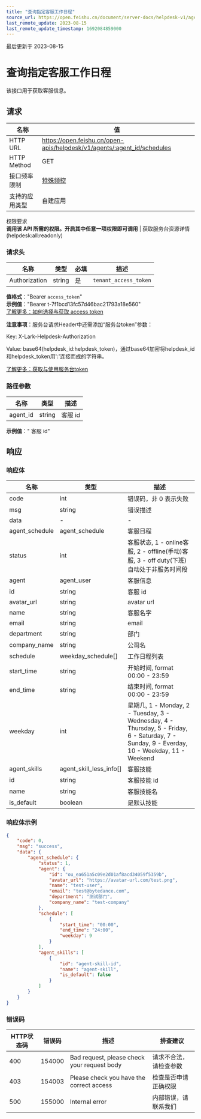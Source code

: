 ```yaml
---
title: "查询指定客服工作日程"
source_url: https://open.feishu.cn/document/server-docs/helpdesk-v1/agent-function/agent-schedules/get
last_remote_update: 2023-08-15
last_remote_update_timestamp: 1692084859000
---
```

最后更新于 2023-08-15

# 查询指定客服工作日程

该接口用于获取客服信息。

## 请求
名称 | 值
---|---
HTTP URL | https://open.feishu.cn/open-apis/helpdesk/v1/agents/:agent_id/schedules
HTTP Method | GET
接口频率限制 | [特殊频控](https://open.feishu.cn/document/ukTMukTMukTM/uUzN04SN3QjL1cDN)
支持的应用类型 | 自建应用
权限要求  
            **调用该 API 所需的权限。开启其中任意一项权限即可调用** | 获取服务台资源详情(helpdesk:all:readonly)

### 请求头

名称 | 类型 | 必填 | 描述
--- | --- | --- | ---
Authorization | string | 是 | `tenant_access_token`  
**值格式**："Bearer `access_token`"  
**示例值**："Bearer t-7f1bcd13fc57d46bac21793a18e560"  
[了解更多：如何选择与获取 access token](https://open.feishu.cn/document/uAjLw4CM/ugTN1YjL4UTN24CO1UjN/trouble-shooting/how-to-choose-which-type-of-token-to-use)

**注意事项**：服务台请求Header中还需添加“服务台token”参数：

Key: X-Lark-Helpdesk-Authorization

Value: base64(helpdesk_id:helpdesk_token)，通过base64加密将helpdesk_id和helpdesk_token用':'连接而成的字符串。

[了解更多：获取与使用服务台token](https://open.feishu.cn/document/ukTMukTMukTM/ugDOyYjL4gjM24CO4IjN)

### 路径参数

名称 | 类型 | 描述
--- | --- | ---
agent_id | string | 客服 id  
**示例值**："	客服 id"

## 响应

### 响应体

名称 | 类型 | 描述
--- | --- | ---
code | int | 错误码，非 0 表示失败
msg | string | 错误描述
data | \- | \-
agent_schedule | agent_schedule | 客服日程
status | int | 客服状态, 1 - online客服, 2 - offline(手动)客服, 3 - off duty(下班)自动处于非服务时间段
agent | agent_user | 客服信息
id | string | 客服 id
avatar_url | string | avatar url
name | string | 客服名字
email | string | email
department | string | 部门
company_name | string | 公司名
schedule | weekday_schedule\[\] | 工作日程列表
start_time | string | 开始时间, format 00:00 - 23:59
end_time | string | 结束时间, format 00:00 - 23:59
weekday | int | 星期几, 1 - Monday, 2 - Tuesday, 3 - Wednesday, 4 - Thursday, 5 - Friday, 6 - Saturday, 7 - Sunday, 9 - Everday, 10 - Weekday, 11 - Weekend
agent_skills | agent_skill_less_info\[\] | 客服技能
id | string | 客服技能 id
name | string | 客服技能名
is_default | boolean | 是默认技能

### 响应体示例
```json
{
    "code": 0,
    "msg": "success",
    "data": {
        "agent_schedule": {
            "status": 1,
            "agent": {
                "id": "ou_ea651a5c09e2d01af8acd34059f5359b",
                "avatar_url": "https://avatar-url.com/test.png",
                "name": "test-user",
                "email": "test@bytedance.com",
                "department": "测试部门",
                "company_name": "test-company"
            },
            "schedule": [
                {
                    "start_time": "00:00",
                    "end_time": "24:00",
                    "weekday": 9
                }
            ],
            "agent_skills": [
                {
                    "id": "agent-skill-id",
                    "name": "agent-skill",
                    "is_default": false
                }
            ]
        }
    }
}
```

### 错误码

HTTP状态码 | 错误码 | 描述 | 排查建议
--- | --- | --- | ---
400 | 154000 | Bad request, please check your request body | 请求不合法，请检查参数
403 | 154003 | Please check you have the correct access | 检查是否申请正确权限
500 | 155000 | Internal error | 内部错误，请联系我们
